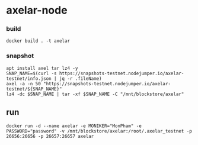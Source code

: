 # axelar-node

### build
    docker build . -t axelar
  
<!-- ## Init run only first time
### setup
    docker run -it --rm --name axelar_tmp -v /mnt/blockstore/axelar:/root/.axelar_testnet --entrypoint /axelar/script.sh axelar_tmp
### commit 
    docker commit axelar_tmp axelar 
-->
### snapshot
    apt install axel tar lz4 -y
    SNAP_NAME=$(curl -s https://snapshots-testnet.nodejumper.io/axelar-testnet/info.json | jq -r .fileName)
    axel -a -n 50 "https://snapshots-testnet.nodejumper.io/axelar-testnet/${SNAP_NAME}" 
    lz4 -dc $SNAP_NAME | tar -xf $SNAP_NAME -C "/mnt/blockstore/axelar" 
## run
    docker run -d --name axelar -e MONIKER="MonPham" -e PASSWORD="password" -v /mnt/blockstore/axelar:/root/.axelar_testnet -p 26656:26656 -p 26657:26657 axelar
    
